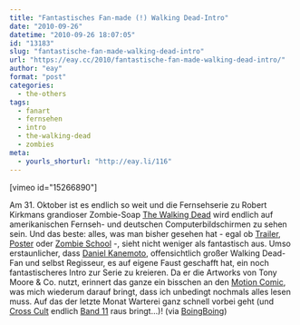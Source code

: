 ```yaml
---
title: "Fantastisches Fan-made (!) Walking Dead-Intro"
date: "2010-09-26"
datetime: "2010-09-26 18:07:05"
id: "13183"
slug: "fantastische-fan-made-walking-dead-intro"
url: "https://eay.cc/2010/fantastische-fan-made-walking-dead-intro/"
author: "eay"
format: "post"
categories:
  - the-others
tags:
  - fanart
  - fernsehen
  - intro
  - the-walking-dead
  - zombies
meta:
  - yourls_shorturl: "http://eay.li/116"
---
```


\[vimeo id="15266890"\]

Am 31. Oktober ist es endlich so weit und die Fernsehserie zu Robert Kirkmans grandioser Zombie-Soap [The Walking Dead](http://eay.cc/walkingdeadamazon) wird endlich auf amerikanischen Fernseh- und deutschen Computerbildschirmen zu sehen sein. Und das beste: alles, was man bisher gesehen hat - egal ob [Trailer](//eay.cc/2010/the-walking-dead-comic-con-trailer/), [Poster](http://www.misterhonk.de/blog/10987/%E2%80%9Cthe-walking-dead%E2%80%9D-original-series-poster/) oder [Zombie School](http://www.youtube.com/watch?v=o830HsnG6Ac) -, sieht nicht weniger als fantastisch aus. Umso erstaunlicher, dass [Daniel Kanemoto](http://exmortisfilms.com/), offensichtlich großer Walking Dead-Fan und selbst Regisseur, es auf eigene Faust geschafft hat, ein noch fantastischeres Intro zur Serie zu kreieren. Da er die Artworks von Tony Moore & Co. nutzt, erinnert das ganze ein bisschen an den [Motion Comic](//eay.cc/2010/the-walking-dead-motion-comic/), was mich wiederum darauf bringt, dass ich unbedingt nochmals alles lesen muss. Auf das der letzte Monat Warterei ganz schnell vorbei geht (und [Cross Cult](http://www.cross-cult.de/) endlich [Band 11](http://www.amazon.de/exec/obidos/ASIN/3941248901/eayznet-21) raus bringt...)! (via [BoingBoing](http://www.boingboing.net/2010/09/25/fan-made-opening-cre.html))

